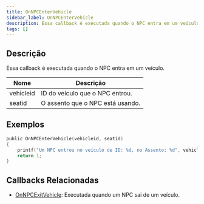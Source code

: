 ```yaml
---
title: OnNPCEnterVehicle
sidebar_label: OnNPCEnterVehicle
description: Essa callback é executada quando o NPC entra em um veículo.
tags: []
---
```


## Descrição

Essa callback é executada quando o NPC entra em um veículo.

| Nome         | Descrição                                               |
| ------------ | ------------------------------------------------------- |
| vehicleid    | ID do veículo que o NPC entrou.                         |
| seatid       | O assento que o NPC está usando.                        |

## Exemplos

```c
public OnNPCEnterVehicle(vehicleid, seatid)
{
    printf("Um NPC entrou no veículo de ID: %d, no Assento: %d", vehicleid, seatid);
    return 1;
}
```

## Callbacks Relacionadas

- [OnNPCExitVehicle](OnNPCExitVehicle): Executada quando um NPC sai de um veículo.
